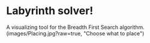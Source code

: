 # Labyrinth solver!
A visualizing tool for the Breadth First Search algorithm.
(images/Placing.jpg?raw=true, "Choose what to place")
